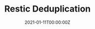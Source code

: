 ---
date: "2021-01-11T00:00:00Z"
lastmod: "2021-01-11T00:00:00Z"
title: "Restic Deduplication"
weight:  5
redirect: "https://restic.readthedocs.io/en/latest/100_references.html#backups-and-deduplication"
isHidden: true
---